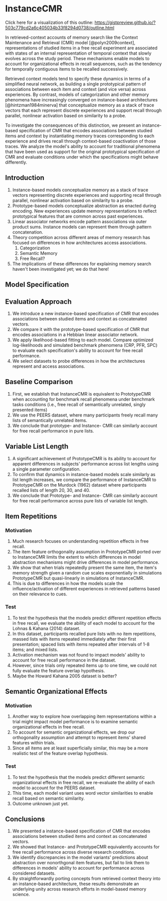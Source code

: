 # InstanceCMR
Click here for a visualization of this outline: https://gistpreview.github.io/?503c779cd2a6c405034b33f8294d0738/outline.html

In retrieved-context accounts of memory search like the Context Maintenance and Retrieval (CMR) model [@polyn2009context], representations of studied items in a free recall experiment are associated with states of an internal representation of temporal context that slowly evolves across the study period. 
These mechanisms enable models to account for organizational effects in recall sequences, such as the tendency for temporally contiguous items to be recalled successively.

Retrieved context models tend to specify these dynamics in terms of a simplified neural network, as building a single prototypical pattern of associations between each item and context (and vice versa) across experiences. 
By contrast, models of categorization and other memory phenomena have increasingly converged on instance-based architectures [@hintzman1984minerva] that conceptualize memory as a stack of trace vectors that each represent discrete experiences and support recall through parallel, nonlinear activation based on similarity to a probe. 

To investigate the consequences of this distinction, we present an instance-based specification of CMR that encodes associations between studied items and context by instantiating memory traces corresponding to each experience and drives recall through context-based coactivation of those traces. We analyze the model's ability to account for traditional phenomena that have been used as support for the original prototypical specification of CMR and evaluate conditions under which the specifications might behave differently.

## Introduction
1. Instance-based models conceptualize memory as a stack of trace vectors representing discrete experiences and supporting recall through parallel, nonlinear activation based on similarity to a probe. 
2. Prototype-based models conceptualize abstraction as enacted during encoding. New experiences update memory representations to reflect prototypical features that are common across past experiences. 
3. Linear associator networks encode pattern associations via outer product sums. Instance models can represent them through pattern concatenation.
4. Theory competition across different areas of memory research has focused on differences in how architectures access associations.
   1. Categorization
   2. Semantic Memory
   3. Free Recall?
5. The implications of these differences for explaining memory search haven't been investigated yet; we do that here!

## Model Specification

## Evaluation Approach
1. We introduce a new instance-based specification of CMR that encodes associations between studied items and context as concatenated vectors.
2. We compare it with the prototype-based specification of CMR that encodes associations in a Hebbian linear associator network.
3. We apply likelihood-based fitting to each model. Compare optimized log-likelihoods and simulated benchmark phenomena (CRP, PFR, SPC) to evaluate each specification's ability to account for free recall performance.
4. We select datasets to probe differences in how the architectures represent and access associations.

## Baseline Comparison
1. First, we establish that InstanceCMR is equivalent to PrototypeCMR when accounting for benchmark recall phenomena under benchmark tasks conditions (i.e., free recall of semantically unrelated, singly presented items) 
2. We use the PEERS dataset, where many participants freely recall many lists of semantically unrelated items.
3. We conclude that prototype- and Instance- CMR can similarly account for free recall performance in pure lists.

## Variable List Length
1. A significant achievement of PrototypeCMR is its ability to account for apparent differences in subjects' performance across list lengths using a single parameter configuration. 
2. To confirm that dynamics in instance-based models scale similarly as list length increases, we compare the performance of InstanceCMR to PrototypeCMR on the Murdock (1962) dataset where participants recalled lists of length 20, 30, and 40.
3. We conclude that Prototype- and Instance- CMR can similarly account for free recall performance across pure lists of variable list length.

## Item Repetitions

### Motivation
1. Much research focuses on understanding repetition effects in free recall.
2. The item feature orthogonality assumption in PrototypeCMR ported over to InstanceCMR limits the extent to which differences in model abstraction mechanisms might drive differences in model performance.
3. We show that when trials repeatedly present the same item, the item's memory strength given a random cue scales exponentially in simulations PrototypeCMR but quasi-linearly in simulations of InstanceCMR.
4. This is due to differences in how the models scale the influence/activation of different experiences in retrieved patterns based on their relevance to cues.

### Test
1. To test the hypothesis that the models predict different repetition effects in free recall, we evaluate the ability of each model to account for the Lohnas & Kahana (2014) dataset.
2. In this dataset, participants recalled pure lists with no item repetitions, massed lists with items repeated immediately after their first presentation; spaced lists with items repeated after intervals of 1-8 items; and mixed lists. 
3. Activation mechanism was not found to impact models' ability to account for free recall performance in the dataset. 
4. However, since trials only repeated items up to one time, we could not fully evaluate the feature overlap hypothesis.
5. Maybe the Howard Kahana 2005 dataset is better?

## Semantic Organizational Effects

### Motivation
1. Another way to explore how overlapping item representations within a trial might impact model performance is to examine semantic organizational effects in free recall.
2. To account for semantic organizational effects, we drop our orthogonality assumption and attempt to represent items' shared features within trials. 
3. Since all items are at least superficially similar, this may be a more realistic test of the feature overlap hypothesis.

### Test
1. To test the hypothesis that the models predict different semantic organizational effects in free recall, we re-evaluate the ability of each model to account for the PEERS dataset. 
2. This time, each model variant uses word vector similarities to enable recall based on semantic similarity.
3. Outcome unknown just yet.

## Conclusions
1. We presented a instance-based specification of CMR that encodes associations between studied items and context as concatenated vectors.
2. We showed that Instance- and PrototypeCMR equivalently accounts for free recall performance across diverse research conditions.
3. We identify discrepancies in the model variants' predictions about abstraction over nonorthgonal item features, but fail to link them to differences in models' ability to account for performance across considered datasets.
4. By straightforwardly porting concepts from retrieved context theory into an instance-based architecture, these results demonstrate an underlying unity across research efforts in model-based memory science.